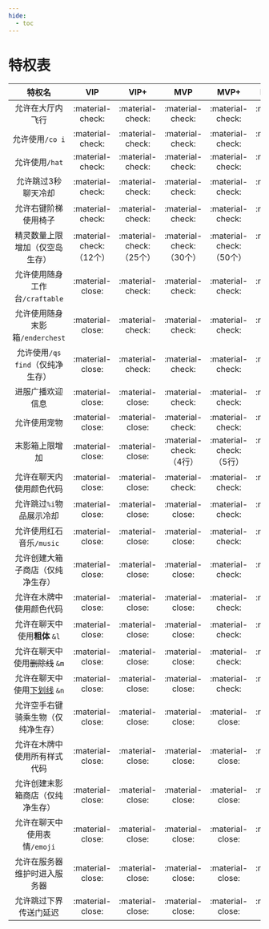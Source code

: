 ```yaml
---
hide:
  - toc
---
```


# 特权表

| 特权名 | VIP | VIP+ | MVP | MVP+ | MVP++ |
| :----------------------: | :---: | :----: | :---: | :----: | :-----: |
| 允许在大厅内飞行 | :material-check: | :material-check: | :material-check: | :material-check: | :material-check: |
| 允许使用`/co i` | :material-check: | :material-check: | :material-check: | :material-check: | :material-check: |
| 允许使用`/hat` | :material-check: | :material-check: | :material-check: | :material-check: | :material-check: |
| 允许跳过3秒聊天冷却 | :material-check: | :material-check: | :material-check: | :material-check: | :material-check: |
| 允许右键阶梯使用椅子 | :material-check: | :material-check: | :material-check: | :material-check: | :material-check: |
| 精灵数量上限增加（仅空岛生存） | :material-check:（12个） | :material-check:（25个） | :material-check:（30个） | :material-check:（50个） | :material-check:（80个） |
| 允许使用随身工作台`/craftable` | :material-close: | :material-check: | :material-check: | :material-check: | :material-check: |
| 允许使用随身末影箱`/enderchest` | :material-close: | :material-check: | :material-check: | :material-check: | :material-check: |
| 允许使用`/qs find`（仅纯净生存） | :material-close: | :material-check: | :material-check: | :material-check: | :material-check: |
| 进服广播欢迎信息 | :material-close: | :material-close: | :material-check: | :material-check: | :material-check: |
| 允许使用宠物 | :material-close: | :material-close: | :material-check: | :material-check: | :material-check: |
| 末影箱上限增加 | :material-close: | :material-close: | :material-check:（4行） | :material-check:（5行） | :material-check:（6行） |
| 允许在聊天内使用颜色代码 | :material-close: | :material-close: | :material-check: | :material-check: | :material-check: |
| 允许跳过`%i`物品展示冷却 | :material-close: | :material-close: | :material-close: | :material-check: | :material-check: |
| 允许使用红石音乐`/music` | :material-close: | :material-close: | :material-close: | :material-check: | :material-check: |
| 允许创建大箱子商店（仅纯净生存） | :material-close: | :material-close: | :material-close: | :material-check: | :material-check: |
| 允许在木牌中使用颜色代码 | :material-close: | :material-close: | :material-close: | :material-check: | :material-check: |
| 允许在聊天中使用**粗体** `&l` | :material-close: | :material-close: | :material-close: | :material-check: | :material-check: |
| 允许在聊天中使用<del>删除线</del> `&m` | :material-close: | :material-close: | :material-close: | :material-check: | :material-check: |
| 允许在聊天中使用<ins>下划线</ins> `&n` | :material-close: | :material-close: | :material-close: | :material-check: | :material-check: |
| 允许空手右键骑乘生物（仅纯净生存） | :material-close: | :material-close: | :material-close: | :material-close: | :material-check: |
| 允许在木牌中使用所有样式代码 | :material-close: | :material-close: | :material-close: | :material-close: | :material-check: |
| 允许创建末影箱商店（仅纯净生存） | :material-close: | :material-close: | :material-close: | :material-close: | :material-check: |
| 允许在聊天中使用表情`/emoji` | :material-close: | :material-close: | :material-close: | :material-close: | :material-check: |
| 允许在服务器维护时进入服务器 | :material-close: | :material-close: | :material-close: | :material-close: | :material-check: |
| 允许跳过下界传送门延迟 | :material-close: | :material-close: | :material-close: | :material-close: | :material-check: |